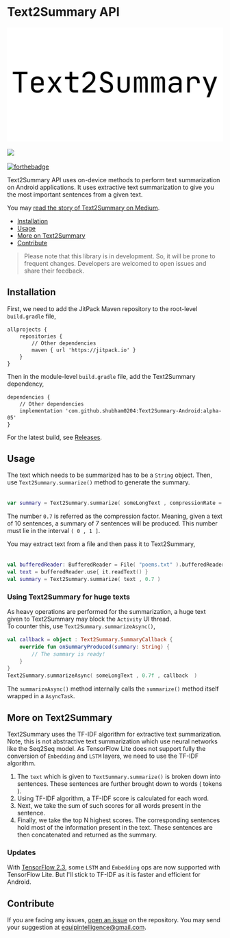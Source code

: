 
# Text2Summary API

![](text2summary_banner.png)

[![](https://jitpack.io/v/shubham0204/Text2Summary-Android.svg)](https://jitpack.io/#shubham0204/Text2Summary-Android)

[![forthebadge](https://forthebadge.com/images/badges/built-for-android.svg)](https://forthebadge.com)

Text2Summary API uses on-device methods to perform text summarization on Android applications. It uses extractive text summarization 
to give you the most important sentences from a given text.

You may [read the story of Text2Summary on Medium](https://medium.com/@equipintelligence/introducing-text2summary-text-summarization-on-android-674b62419019).

* [Installation](#installation)
* [Usage](#usage)
* [More on Text2Summary](#more-on-text2summary)
* [Contribute](#contribute)

> Please note that this library is in development. So, it will be prone to frequent changes. Developers are welcomed to open issues and share their feedback.

## Installation

First, we need to add the JitPack Maven repository to the root-level `build.gradle` file,

```
allprojects {
    repositories {
        // Other dependencies
        maven { url 'https://jitpack.io' }
    }
}
```

Then in the module-level `build.gradle` file, add the Text2Summary dependency,

```
dependencies {
    // Other dependencies
    implementation 'com.github.shubham0204:Text2Summary-Android:alpha-05'
}
```

For the latest build, see [Releases](https://github.com/shubham0204/Text2Summary-Android/releases).

## Usage

The text which needs to be summarized has to be a `String` object. Then,
use `Text2Summary.summarize()` method to generate the summary.

```kotlin

var summary = Text2Summary.summarize( someLongText , compressionRate = 0.7 )

```
The number `0.7` is referred as the compression factor. Meaning, given a text of 10 sentences, a summary of 7 sentences will be
produced. This number must lie in the interval `( 0 , 1 ]`.

You may extract text from a file and then pass it to Text2Summary,

```kotlin

val bufferedReader: BufferedReader = File( "poems.txt" ).bufferedReader()
val text = bufferedReader.use{ it.readText() }
val summary = Text2Summary.summarize( text , 0.7 )

```

### Using Text2Summary for huge texts

As heavy operations are performed for the summarization, a huge text given to Text2Summary may block the `Activity` UI thread.  
To counter this, use `Text2Summary.summarizeAsync()`,

```kotlin
val callback = object : Text2Summary.SummaryCallback {
    override fun onSummaryProduced(summary: String) {
        // The summary is ready!
    }
}
Text2Summary.summarizeAsync( someLongText , 0.7f , callback  )
```

The `summarizeAsync()` method internally calls the `summarize()` method itself wrapped in a `AsyncTask`.

## More on Text2Summary

Text2Summary uses the TF-IDF algorithm for extractive text summarization. Note, this is not abstractive text summarization which
use neural networks like the Seq2Seq model. As TensorFlow Lite does not support fully the conversion of `Embedding` and `LSTM`
layers, we need to use the TF-IDF algorithm.

1. The `text` which is given to `TextSummary.summarize()` is broken down into sentences. These sentences are further brought down
to words ( tokens ).
2. Using TF-IDF algorithm, a TF-IDF score is calculated for each word.
3. Next, we take the sum of such scores for all words present in the sentence.
4. Finally, we take the top N highest scores. The corresponding sentences hold most of the information present in the text. These
sentences are then concatenated and returned as the summary.

### Updates

With [TensorFlow 2.3](https://www.tensorflow.org/api_docs/python/tf?version=nightly), some `LSTM` and `Embedding` ops are now supported with TensorFlow Lite. But I'll stick to TF-IDF as it is faster and efficient for Android.

## Contribute

If you are facing any issues, [open an issue](https://github.com/shubham0204/Text2Summary/issues) on the repository. You may
send your suggestion at equipintelligence@gmail.com.




